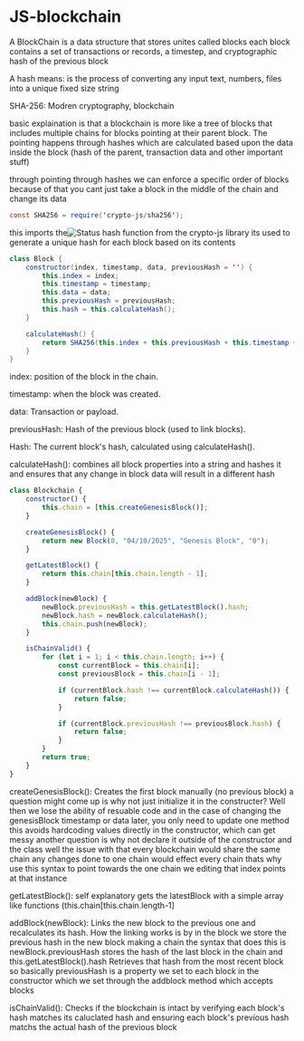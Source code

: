 # JS-blockchain
A BlockChain is a data structure that stores unites called blocks each block contains a set of transactions or records, a timestep, and cryptographic hash of the previous block

A hash means: is the process of converting any input text, numbers, files into a unique fixed size string

SHA-256: Modren cryptography, blockchain

basic explaination is that a blockchain is more like a tree of blocks that includes multiple chains for blocks pointing at their parent block. The pointing happens through hashes which are calculated based upon the data inside the block (hash of the parent, transaction data and other important stuff)

through pointing through hashes we can enforce a specific order of blocks because of that you cant just take a block in the middle of the chain and change its data
``` java script 
const SHA256 = require('crypto-js/sha256');
```
this imports the![Status](https://img.shields.io/badge/SHA256-yellow)  hash function from the crypto-js library its used to generate a unique hash for each block based on its contents
``` java script 
class Block {
    constructor(index, timestamp, data, previousHash = '') {
        this.index = index;
        this.timestamp = timestamp;
        this.data = data;
        this.previousHash = previousHash;
        this.hash = this.calculateHash();
    }

    calculateHash() {
        return SHA256(this.index + this.previousHash + this.timestamp + JSON.stringify(this.data)).toString();
    }
}
```
index: position of the block in the chain.

timestamp: when the block was created.

data: Transaction or payload.

previousHash: Hash of the previous block (used to link blocks).

Hash: The current block's hash, calculated using calculateHash().

calculateHash(): combines all block properties into a string and hashes it and ensures that any change in block data will result in a different hash

``` Javascript 
class Blockchain {
    constructor() {
        this.chain = [this.createGenesisBlock()];
    }

    createGenesisBlock() {
        return new Block(0, "04/10/2025", "Genesis Block", "0");
    }

    getLatestBlock() {
        return this.chain[this.chain.length - 1];
    }

    addBlock(newBlock) {
        newBlock.previousHash = this.getLatestBlock().hash;
        newBlock.hash = newBlock.calculateHash();
        this.chain.push(newBlock);
    }

    isChainValid() {
        for (let i = 1; i < this.chain.length; i++) {
            const currentBlock = this.chain[i];
            const previousBlock = this.chain[i - 1];

            if (currentBlock.hash !== currentBlock.calculateHash()) {
                return false;
            }

            if (currentBlock.previousHash !== previousBlock.hash) {
                return false;
            }
        }
        return true;
    }
}
```
createGenesisBlock(): Creates the first block manually (no previous block) a question might come up is why not just initialize it in the constructer? Well then we lose the ability of resuable code and in the case of changing the genesisBlock timestamp or data later, you only need to update one method this avoids hardcoding values directly in the constructor, which can get messy another question is why not declare it outside of the constructor and the class well the issue with that every blockchain would share the same chain any changes done to one chain would effect every chain thats why use this syntax to point towards the one chain we editing that index points at that instance

getLatestBlock(): self explanatory gets the latestBlock with a simple array like functions (this.chain[this.chain.length-1]

addBlock(newBlock): Links the new block to the previous one and recalculates its hash. How the linking works is by in the block we store the previous hash in the new block making a chain the syntax that does this is newBlock.previousHash stores the hash of the last block in the chain and this.getLatestBlock().hash Retrieves that hash from the most recent block so basically previousHash is a property we set to each block in the constructor which we set through the addblock method which accepts blocks

isChainValid(): Checks if the blockchain is intact by verifying each block's hash matches its caluclated hash and ensuring each block's previous hash matchs the actual hash of the previous block
